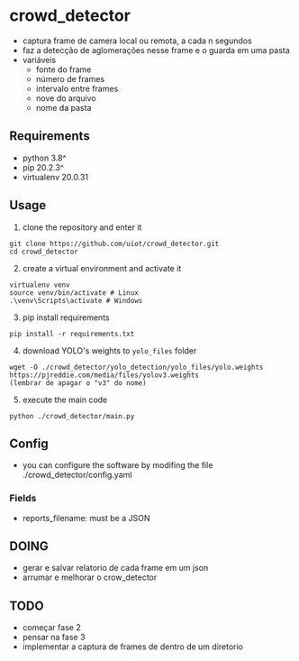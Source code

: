 # crowd_detector
- captura frame de camera local ou remota, a cada n segundos
- faz a detecção de aglomerações nesse frame e o guarda em uma pasta
- variáveis
    - fonte do frame
    - número de frames
    - intervalo entre frames
    - nove do arquivo
    - nome da pasta

## Requirements
- python 3.8^
- pip 20.2.3^
- virtualenv 20.0.31

## Usage
1. clone the repository and enter it
```shell
git clone https://github.com/uiot/crowd_detector.git
cd crowd_detector
```
2. create a virtual environment and activate it
```shell
virtualenv venv
source venv/bin/activate # Linux
.\venv\Scripts\activate # Windows
```
3. pip install requirements
```shell
pip install -r requirements.txt
```
4. download YOLO's weights to `yolo_files` folder
```shell
wget -O ./crowd_detector/yolo_detection/yolo_files/yolo.weights
https://pjreddie.com/media/files/yolov3.weights
(lembrar de apagar o "v3" do nome)
```
5. execute the main code
```shell
python ./crowd_detector/main.py
```

## Config
- you can configure the software by modifing the file ./crowd_detector/config.yaml

### Fields
- reports_filename: must be a JSON

## DOING
- gerar e salvar relatorio de cada frame em um json
- arrumar e melhorar o crow_detector

## TODO
- começar fase 2
- pensar na fase 3
- implementar a captura de frames de dentro de um diretorio
